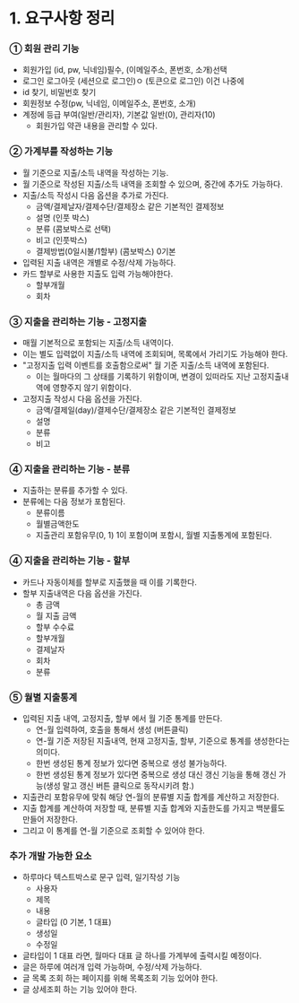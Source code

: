 # 1. 요구사항 정리

### ① 회원 관리 기능
- 회원가입 (id, pw, 닉네임)필수, (이메일주소, 폰번호, 소개)선택
- 로그인 로그아웃 (세션으로 로그인)ㅇ (토큰으로 로그인) 이건 나중에
- id 찾기, 비밀번호 찾기
- 회원정보 수정(pw, 닉네임, 이메일주소, 폰번호, 소개)
- 계정에 등급 부여(일반/관리자), 기본값 일반(0), 관리자(10)
  - 회원가입 약관 내용을 관리할 수 있다.

### ② 가계부를 작성하는 기능
- 월 기준으로 지출/소득 내역을 작성하는 기능.
- 월 기준으로 작성된 지출/소득 내역을 조회할 수 있으며, 중간에 추가도 가능하다.
- 지출/소득 작성시 다음 옵션을 추가로 가진다.
  - 금액/결제날자/결제수단/결제장소 같은 기본적인 결제정보
  - 설명 (인풋 박스)
  - 분류 (콤보박스로 선택)
  - 비고 (인풋박스)
  - 결제방법(0일시불/1할부) (콤보박스) 0기본
- 입력된 지출 내역은 개별로 수정/삭제 가능하다.
- 카드 할부로 사용한 지출도 입력 가능해야한다. 
  - 할부개월
  - 회차

### ③ 지출을 관리하는 기능 - 고정지출
- 매월 기본적으로 포함되는 지출/소득 내역이다.
- 이는 별도 입력없이 지출/소득 내역에 조회되며, 목록에서 가리기도 가능해야 한다.
- "고정지출 입력 이벤트를 호출함으로써" 월 기준 지출/소득 내역에 포함된다.
  - 이는 월마다의 그 상태를 기록하기 위함이며, 변경이 있떠라도 지난 고정지출내역에 영향주지 않기 위함이다.
- 고정지출 작성시 다음 옵션을 가진다.
  - 금액/결제일(day)/결제수단/결제장소 같은 기본적인 결제정보
  - 설명
  - 분류
  - 비고

### ④ 지출을 관리하는 기능 - 분류
- 지출하는 분류를 추가할 수 있다.
- 분류에는 다음 정보가 포함된다.
  - 분류이름
  - 월별금액한도 
  - 지출관리 포함유무(0, 1) 1이 포함이며 포함시, 월별 지출통계에 포함된다.

### ④ 지출을 관리하는 기능 - 할부
- 카드나 자동이체를 할부로 지출했을 때 이를 기록한다.
- 할부 지출내역은 다음 옵션을 가진다.
  - 총 금액
  - 월 지출 금액
  - 할부 수수료
  - 할부개월
  - 결제날자
  - 회차
  - 분류

### ⑤ 월별 지출통계
- 입력된 지출 내역, 고정지출, 할부 에서 월 기준 통계를 만든다. 
  - 연-월 입력하여, 호출을 통해서 생성 (버튼클릭)
  - 연-월 기준 저장된 지출내역, 현재 고정지출, 할부, 기준으로 통계를 생성한다는 의미다. 
  - 한번 생성된 통계 정보가 있다면 중복으로 생성 불가능하다. 
  - 한번 생성된 통계 정보가 있다면 중복으로 생성 대신 갱신 기능을 통해 갱신 가능(생성 말고 갱신 버튼 클릭으로 동작시키려 함.)
- 지출관리 포함유무에 맞춰 해당 연-월의 분류별 지출 합계를 계산하고 저장한다.
- 지출 합계를 계산하여 저장할 때, 분류별 지출 합계와 지출한도를 가지고 백분률도 만들어 저장한다.
- 그리고 이 통계를 연-월 기준으로 조회할 수 있어야 한다.

### 추가 개발 가능한 요소
- 하루마다 텍스트박스로 문구 입력, 일기작성 기능
  - 사용자
  - 제목
  - 내용
  - 글타입 (0 기본, 1 대표)
  - 생성일
  - 수정일
- 글타입이 1 대표 라면, 월마다 대표 글 하나를 가계부에 출력시킬 예정이다.
- 글은 하루에 여러개 입력 가능하며, 수정/삭제 가능하다.
- 글 목록 조회 하는 페이지를 위해 목록조회 기능 있어야 한다.
- 글 상세조회 하는 기능 있어야 한다.